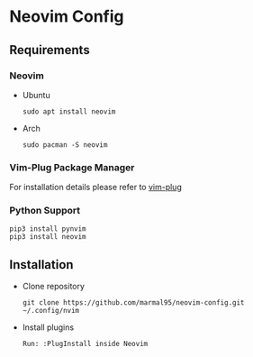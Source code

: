 # Neovim Config

## Requirements

### Neovim
- Ubuntu
    ```
    sudo apt install neovim
    ```
- Arch
    ```
    sudo pacman -S neovim
    ```
    
### Vim-Plug Package Manager
For installation details please refer to [vim-plug](https://github.com/junegunn/vim-plug)
    
### Python Support
```
pip3 install pynvim
pip3 install neovim
```

## Installation
- Clone repository
    ```
    git clone https://github.com/marmal95/neovim-config.git ~/.config/nvim
    ```
- Install plugins
    ```
    Run: :PlugInstall inside Neovim
    ```
  
